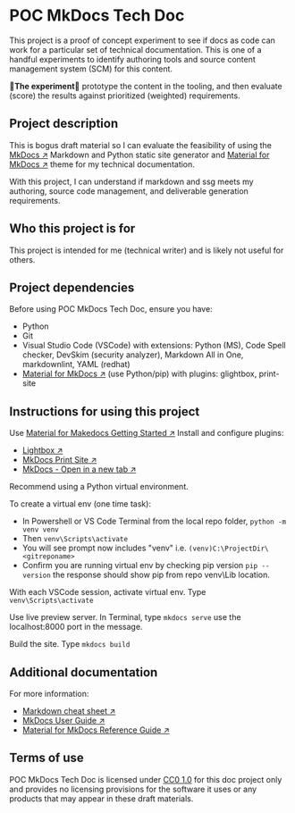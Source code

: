 # POC MkDocs Tech Doc

This project is a proof of concept experiment to see if docs as code can work for a particular set of technical documentation.
This is one of a handful experiments to identify authoring tools and source content management system (SCM) for this content.

:test_tube:**The experiment**:test_tube: prototype the content in the tooling, and then evaluate (score) the results against prioritized (weighted) requirements.

## Project description

This is bogus draft material so I can evaluate the feasibility of using the [MkDocs ↗](http://www.mkdocs.org/) Markdown and Python static site generator and [Material for MkDocs ↗](https://squidfunk.github.io/mkdocs-material/) theme for my technical documentation.

With this project, I can understand if markdown and ssg meets my authoring, source code management, and deliverable generation requirements.

## Who this project is for

This project is intended for me (technical writer) and is likely not useful for others.

## Project dependencies

Before using POC MkDocs Tech Doc, ensure you have:

* Python
* Git
* Visual Studio Code (VSCode) with extensions: Python (MS), Code Spell checker, DevSkim (security analyzer), Markdown All in One, markdownlint, YAML (redhat)
* [Material for MkDocs ↗](https://squidfunk.github.io/mkdocs-material/getting-started/) (use Python/pip) with plugins: glightbox, print-site

## Instructions for using this project

Use [Material for Makedocs Getting Started ↗](https://squidfunk.github.io/mkdocs-material/getting-started/)
Install and configure plugins:

* [Lightbox ↗](https://squidfunk.github.io/mkdocs-material/reference/images/#lightbox)
* [MkDocs Print Site ↗](https://github.com/timvink/mkdocs-print-site-plugin)
* [MkDocs - Open in a new tab ↗](https://github.com/JakubAndrysek/mkdocs-open-in-new-tab)

Recommend using a Python virtual environment.

To create a virtual env (one time task):

* In Powershell or VS Code Terminal from the local repo folder, `python -m venv venv`
* Then `venv\Scripts\activate`
* You will see prompt now includes "venv" i.e. `(venv)C:\ProjectDir\<gitreponame>`
* Confirm you are running virtual env by checking pip version `pip --version` the response should show pip from repo venv\Lib location.

With each VSCode session, activate virtual env. Type `venv\Scripts\activate`

Use live preview server. In Terminal, type `mkdocs serve` use the localhost:8000 port in the message.

Build the site. Type `mkdocs build`

## Additional documentation

For more information:

* [Markdown cheat sheet ↗](https://www.markdownguide.org/cheat-sheet/)
* [MkDocs User Guide ↗](https://www.mkdocs.org/user-guide/)
* [Material for MkDocs Reference Guide ↗](https://squidfunk.github.io/mkdocs-material/reference/)

## Terms of use

POC MkDocs Tech Doc is licensed under [CC0 1.0](LICENSE) for this doc project only and provides no licensing provisions for the software it uses or any products that may appear in these draft materials.
